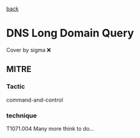 [back](../index.md)
# DNS Long Domain Query
Cover by sigma :x: 
## MITRE
### Tactic
command-and-control
### technique
T1071.004
Many more think to do...
